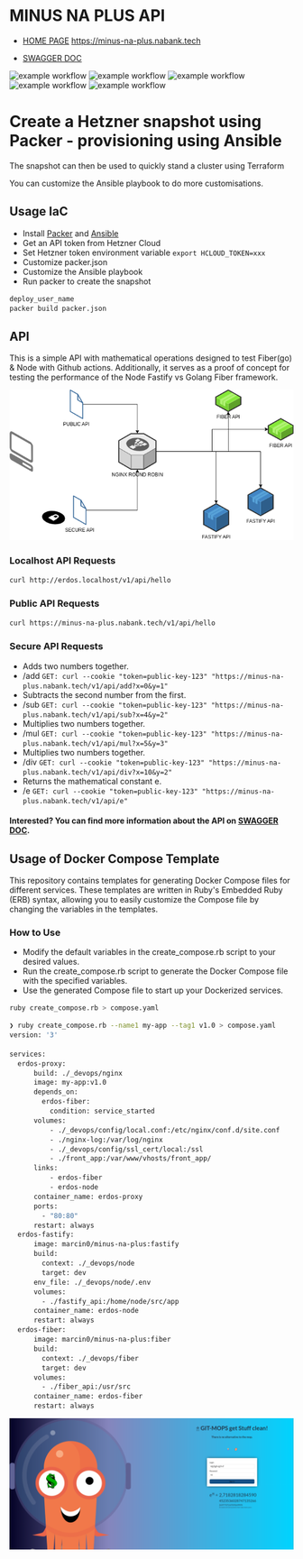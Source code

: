 # MINUS NA PLUS API
* [HOME PAGE](https://minus-na-plus.nabank.tech)
https://minus-na-plus.nabank.tech

* [SWAGGER DOC](https://minus-na-plus.nabank.tech/swagger)

![example workflow](https://github.com/minusnaplus/api/actions/workflows/sec-scan.yml/badge.svg)
![example workflow](https://github.com/minusnaplus/api/actions/workflows/golangci-lint.yml/badge.svg)
![example workflow](https://github.com/minusnaplus/api/actions/workflows/mathlogic-test.yml/badge.svg)
![example workflow](https://github.com/minusnaplus/api/actions/workflows/publish.yml/badge.svg)
![example workflow](https://github.com/minusnaplus/api/actions/workflows/matrix-ci.yml/badge.svg)


# Create a Hetzner snapshot using Packer - provisioning using Ansible

The snapshot can then be used to quickly stand a cluster using Terraform

You can customize the Ansible playbook to do more customisations.

## Usage IaC
* Install [Packer](https://www.packer.io/docs/install) and [Ansible](https://docs.ansible.com/ansible/latest/installation_guide/intro_installation.html)
* Get an API token from Hetzner Cloud
* Set Hetzner token environment variable `export HCLOUD_TOKEN=xxx`
* Customize packer.json
* Customize the Ansible playbook
* Run packer to create the snapshot

```bash
deploy_user_name
packer build packer.json

```
## API
This is a simple API with mathematical operations designed to test Fiber(go) & Node with Github actions. Additionally, it serves as a proof of concept for testing the performance of the Node Fastify vs Golang Fiber framework.

![Alt text](diagram.drawio.png "api net diagram")
### Localhost API Requests
```bash
curl http://erdos.localhost/v1/api/hello
```
### Public API Requests
```bash
curl https://minus-na-plus.nabank.tech/v1/api/hello
```
### Secure API Requests
* Adds two numbers together.
* /add ``` GET: curl --cookie "token=public-key-123" "https://minus-na-plus.nabank.tech/v1/api/add?x=0&y=1" ```
*  Subtracts the second number from the first.
* /sub ``` GET: curl --cookie "token=public-key-123" "https://minus-na-plus.nabank.tech/v1/api/sub?x=4&y=2" ```
*  Multiplies two numbers together.
* /mul ``` GET: curl --cookie "token=public-key-123" "https://minus-na-plus.nabank.tech/v1/api/mul?x=5&y=3" ```
* Multiplies two numbers together.
* /div ``` GET: curl --cookie "token=public-key-123" "https://minus-na-plus.nabank.tech/v1/api/div?x=10&y=2" ```
* Returns the mathematical constant e.
* /e ``` GET: curl --cookie "token=public-key-123" "https://minus-na-plus.nabank.tech/v1/api/e" ```

####  Interested? You can find more information about the API on [SWAGGER DOC](https://minus-na-plus.nabank.tech/swagger).

## Usage of Docker Compose Template
This repository contains templates for generating Docker Compose files for different services. These templates are written in Ruby's Embedded Ruby (ERB) syntax, allowing you to easily customize the Compose file by changing the variables in the templates.

### How to Use
* Modify the default variables in the create_compose.rb script to your desired values.
* Run the create_compose.rb script to generate the Docker Compose file with the specified variables.
* Use the generated Compose file to start up your Dockerized services.


```bash
ruby create_compose.rb > compose.yaml
```

```bash
❯ ruby create_compose.rb --name1 my-app --tag1 v1.0 > compose.yaml
version: '3'

services:
  erdos-proxy:
      build: ./_devops/nginx
      image: my-app:v1.0
      depends_on:
        erdos-fiber:
          condition: service_started
      volumes:
          - ./_devops/config/local.conf:/etc/nginx/conf.d/site.conf
          - ./nginx-log:/var/log/nginx
          - ./_devops/config/ssl_cert/local:/ssl
          - ./front_app:/var/www/vhosts/front_app/
      links:
          - erdos-fiber
          - erdos-node
      container_name: erdos-proxy
      ports:
        - "80:80"
      restart: always
  erdos-fastify:
      image: marcin0/minus-na-plus:fastify
      build:
        context: ./_devops/node
        target: dev
      env_file: ./_devops/node/.env
      volumes:
        - ./fastify_api:/home/node/src/app
      container_name: erdos-node
      restart: always
  erdos-fiber:
      image: marcin0/minus-na-plus:fiber
      build:
        context: ./_devops/fiber
        target: dev
      volumes:
        - ./fiber_api:/usr/src
      container_name: erdos-fiber
      restart: always


```



[![Alt text](front_test_app_screen.png "Some fun front edt test")](https://minus-na-plus.nabank.tech)



